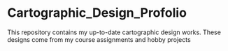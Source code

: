 # Cartographic_Design_Profolio
This repository contains my up-to-date cartographic design works. These designs come from my course assignments and hobby projects
